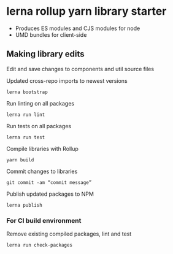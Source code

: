 # lerna rollup yarn library starter

- Produces ES modules and CJS modules for node
- UMD bundles for client-side

## Making library edits

Edit and save changes to components and util source files

Updated cross-repo imports to newest versions

`lerna bootstrap`

Run linting on all packages

`lerna run lint`

Run tests on all packages

`lerna run test`

Compile libraries with Rollup

`yarn build`

Commit changes to libraries

`git commit -am “commit message”`

Publish updated packages to NPM

`lerna publish`

### For CI build environment

Remove existing compiled packages, lint and test

`lerna run check-packages`
